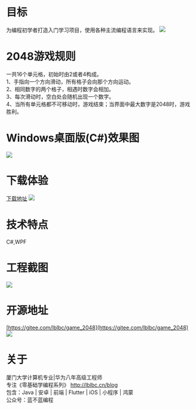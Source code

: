 # 目标
为编程初学者打造入门学习项目，使用各种主流编程语言来实现。
![](https://img-blog.csdnimg.cn/0efe9af2ee3e4bb5a8da2b20cc32b8e2.png)
# 2048游戏规则
一共16个单元格，初始时由2或者4构成。  
1、手指向一个方向滑动，所有格子会向那个方向运动。  
2、相同数字的两个格子，相遇时数字会相加。  
3、每次滑动时，空白处会随机出现一个数字。  
4、当所有单元格都不可移动时，游戏结束；当界面中最大数字是2048时，游戏胜利。
# Windows桌面版(C#)效果图
![](https://img-blog.csdnimg.cn/6458ccfc6b8946d7b99e8f3a9d1a6952.gif)
# 下载体验
[下载地址](https://gitee.com/lblbc/game_2048/tree/master/2048_c#/%E5%AE%89%E8%A3%85%E5%8C%85)
![](https://img-blog.csdnimg.cn/a006b4e0f8474afa96349735b231d27f.png)

# 技术特点
C#,WPF
# 工程截图
![](https://img-blog.csdnimg.cn/11635dda6bb544d292993975db36b319.png)

# 开源地址
[https://gitee.com/lblbc/game_2048](https://gitee.com/lblbc/game_2048)
![](https://img-blog.csdnimg.cn/e4a4553dda374604b60667a349163b48.png)
# 关于
厦门大学计算机专业|华为八年高级工程师   
专注《零基础学编程系列》  http://lblbc.cn/blog  
包含：Java | 安卓 | 前端 | Flutter | iOS | 小程序 | 鸿蒙  
公众号：蓝不蓝编程

